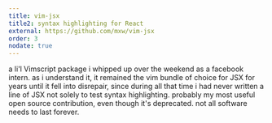 ```yaml
---
title: vim-jsx
title2: syntax highlighting for React
external: https://github.com/mxw/vim-jsx
order: 3
nodate: true
---
```


a li'l Vimscript package i whipped up over the weekend as a facebook intern.
as i understand it, it remained the vim bundle of choice for JSX for years
until it fell into disrepair, since during all that time i had never written a
line of JSX not solely to test syntax highlighting.  probably my most useful
open source contribution, even though it's deprecated.  not all software needs
to last forever.
